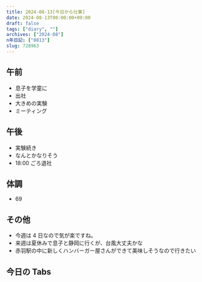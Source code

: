 ```yaml
---
title: 2024-08-13[今日から仕事]
date: 2024-08-13T00:00:00+09:00
draft: false
tags: ["diary", ""]
archives: ["2024-08"]
n年日記: ["0813"]
slug: 728963
---
```


## 午前

- 息子を学童に
- 出社
- 大きめの実験
- ミーティング

## 午後

- 実験続き
- なんとかなりそう
- 18:00 ごろ退社

## 体調

- 69

## その他

- 今週は 4 日なので気が楽ですね。
- 来週は夏休みで息子と静岡に行くが、台風大丈夫かな
- 赤羽駅の中に新しくハンバーガー屋さんができて美味しそうなので行きたい

## 今日の Tabs
